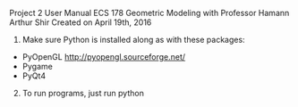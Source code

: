 Project 2 User Manual
ECS 178 Geometric Modeling with Professor Hamann
Arthur Shir
Created on April 19th, 2016

1. Make sure Python is installed along as with these packages:
- PyOpenGL http://pyopengl.sourceforge.net/
- Pygame
- PyQt4

2. To run programs, just run python <Project Part Name>